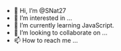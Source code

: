 - 👋 Hi, I’m @SNat27
- 👀 I’m interested in ...
- 🌱 I’m currently learning JavaScript.
- 💞️ I’m looking to collaborate on ...
- 📫 How to reach me ...

<!---
SNat27/SNat27 is a ✨ special ✨ repository because its `README.md` (this file) appears on your GitHub profile.
You can click the Preview link to take a look at your changes.
--->
